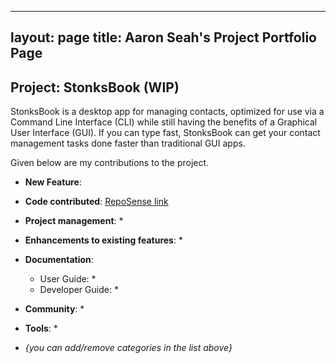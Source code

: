 ---
 layout: page
 title: Aaron Seah's Project Portfolio Page
 ---

 ## Project: StonksBook (WIP)

 StonksBook is a desktop app for managing contacts, optimized for use via a Command Line Interface (CLI) while still having the benefits of a Graphical User Interface (GUI). If you can type fast, StonksBook can get your contact management tasks done faster than traditional GUI apps.

 Given below are my contributions to the project.

 * **New Feature**:

 * **Code contributed**: [RepoSense link]()

 * **Project management**:
   *

 * **Enhancements to existing features**:
   *

 * **Documentation**:
   * User Guide:
     *
   * Developer Guide:
     *

 * **Community**:
   *

 * **Tools**:
   *

 * _{you can add/remove categories in the list above}_
